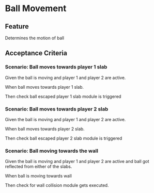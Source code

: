 # Ball Movement

## Feature

Determines the motion of ball

## Acceptance Criteria

### Scenario: Ball moves towards player 1 slab

  Given the ball is moving
  and player 1
  and player 2 are active.

  When ball moves towards player 1 slab.

  Then check ball escaped player 1 slab module is triggered

### Scenario: Ball moves towards player 2 slab

  Given the ball is moving
  and player 1
  and player 2 are active.

  When ball moves towards player 2 slab.

  Then check ball escaped player 2 slab module is triggered
  
### Scenario: Ball moving towards the wall

  Given the ball is moving
  and player 1
  and player 2 are active
  and ball got reflected from
  either of the slabs.

  When ball is moving towards wall

  Then check for wall collision module gets executed.
